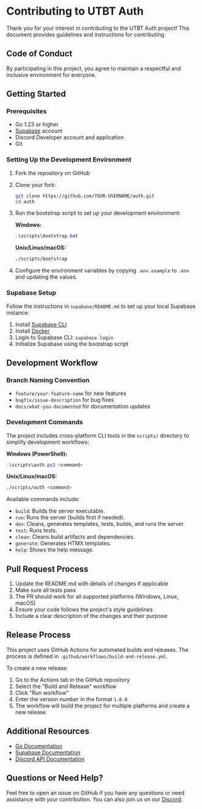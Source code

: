 # Contributing to UTBT Auth

Thank you for your interest in contributing to the UTBT Auth project! This document provides guidelines and instructions for contributing.

## Code of Conduct

By participating in this project, you agree to maintain a respectful and inclusive environment for everyone.

## Getting Started

### Prerequisites

- Go 1.23 or higher
- [Supabase](https://supabase.com/) account
- Discord Developer account and application
- Git

### Setting Up the Development Environment

1. Fork the repository on GitHub
2. Clone your fork:
   ```bash
   git clone https://github.com/YOUR-USERNAME/auth.git
   cd auth
   ```
3. Run the bootstrap script to set up your development environment:

   **Windows:**
   ```powershell
   .\scripts\bootstrap.bat
   ```

   **Unix/Linux/macOS:**
   ```bash
   ./scripts/bootstrap
   ```

4. Configure the environment variables by copying `.env.example` to `.env` and updating the values.

### Supabase Setup

Follow the instructions in `supabase/README.md` to set up your local Supabase instance:

1. Install [Supabase CLI](https://supabase.com/docs/guides/cli)
2. Install [Docker](https://docs.docker.com/get-docker/)
3. Login to Supabase CLI: `supabase login`
4. Initialize Supabase using the bootstrap script

## Development Workflow

### Branch Naming Convention

- `feature/your-feature-name` for new features
- `bugfix/issue-description` for bug fixes
- `docs/what-you-documented` for documentation updates

### Development Commands

The project includes cross-platform CLI tools in the `scripts/` directory to simplify development workflows:

**Windows (PowerShell):**
```powershell
.\scripts\auth.ps1 <command>
```

**Unix/Linux/macOS:**
```bash
./scripts/auth <command>
```

Available commands include:
- `build`: Builds the server executable.
- `run`: Runs the server (builds first if needed).
- `dev`: Cleans, generates templates, tests, builds, and runs the server.
- `test`: Runs tests.
- `clean`: Cleans build artifacts and dependencies.
- `generate`: Generates HTMX templates.
- `help`: Shows the help message.

## Pull Request Process

1. Update the README.md with details of changes if applicable
2. Make sure all tests pass
3. The PR should work for all supported platforms (Windows, Linux, macOS)
4. Ensure your code follows the project's style guidelines
5. Include a clear description of the changes and their purpose

## Release Process

This project uses GitHub Actions for automated builds and releases. The process is defined in `.github/workflows/build-and-release.yml`.

To create a new release:
1. Go to the Actions tab in the GitHub repository
2. Select the "Build and Release" workflow
3. Click "Run workflow"
4. Enter the version number in the format `1.0.0`
5. The workflow will build the project for multiple platforms and create a new release

## Additional Resources

- [Go Documentation](https://golang.org/doc/)
- [Supabase Documentation](https://supabase.com/docs)
- [Discord API Documentation](https://discord.com/developers/docs)

## Questions or Need Help?

Feel free to open an issue on GitHub if you have any questions or need assistance with your contribution. You can also join us on our [Discord](https://utbt.net/discord).
